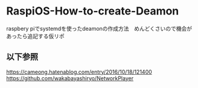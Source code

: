 # RaspiOS-How-to-create-Deamon
raspbery piでsystemdを使ったdeamonの作成方法　めんどくさいので機会があったら追記する仮リポ

## 以下参照
https://cameong.hatenablog.com/entry/2016/10/18/121400   
https://github.com/wakabayashiryo/NetworkPlayer
